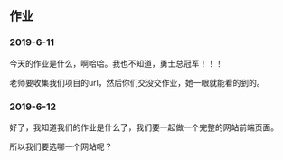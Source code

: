 ## 作业

### 2019-6-11

今天的作业是什么，啊哈哈。我也不知道，勇士总冠军！！！

老师要收集我们项目的url，然后你们交没交作业，她一眼就能看的到的。

### 2019-6-12

好了，我知道我们的作业是什么了，我们要一起做一个完整的网站前端页面。

所以我们要选哪一个网站呢？
